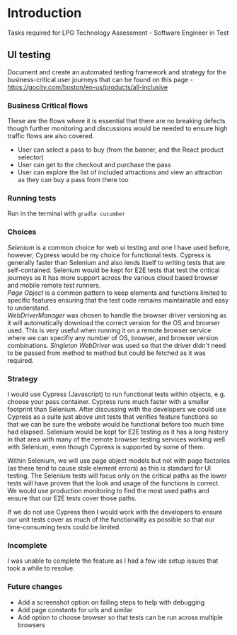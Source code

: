 # Introduction
Tasks required for LPG Technology Assessment - Software Engineer in Test

## UI testing
Document and create an automated testing framework and strategy for the business-critical user journeys that can
be found on this page - https://gocity.com/boston/en-us/products/all-inclusive

### Business Critical flows
These are the flows where it is essential that there are no breaking defects though further monitoring and discussions would be needed to ensure high traffic flows are also covered.
* User can select a pass to buy (from the banner, and the React product selector)
* User can get to the checkout and purchase the pass
* User can explore the list of included attractions and view an attraction as they can buy a pass from there too

### Running tests
Run in the terminal with ```gradle cucumber```

### Choices
*Selenium* is a common choice for web ui testing and one I have used before, however, Cypress would be my choice for 
functional tests. Cypress is generally faster than Selenium and also lends itself to writing tests that are 
self-contained.  Selenium would be kept for E2E tests that test the critical journeys as it has more support across 
the various cloud based browser and mobile remote test runners.  
*Page Object* is a common pattern to keep elements and functions limited to specific features ensuring that the test code 
remains maintainable and easy to understand.  
*WebDriverManager* was chosen to handle the browser driver versioning as it will automatically download the correct version for the OS and browser used. This is very useful when running it on a remote browser service where we can specifiy any number of OS, browser, and browser version combinations.
*Singleton WebDriver* was used so that the driver didn't need to be passed from method to method but could be fetched as it was required.

### Strategy
I would use Cypress (Javascript) to run functional tests within objects, e.g. choose your pass container. Cypress runs 
much faster with a smaller footprint than Selenium. After discussing with the developers we could use Cypress as a 
suite just above unit tests that verifies feature functions so that we can be sure the website would be functional before too much time had elapsed.  Selenium would be kept for E2E testing as it has a long history in that area with many of the remote browser testing services working well with Selenium, even though Cypress 
is supported by some of them.

Within Selenium, we will use page object models but not with page factories (as these tend to cause stale element 
errors) as this is standard for UI testing.  The Selenium tests will focus only on the critical paths as the lower tests 
will have proven that the look and usage of the functions is correct. We would use production monitoring to find the most used paths and ensure that our E2E tests cover those paths.  

If we do not use Cypress then I would work with the developers to ensure our unit tests cover as much of the functionality as possible so that our time-consuming tests could be limited.

### Incomplete
I was unable to complete the feature as I had a few ide setup issues that took a while to resolve.

### Future changes
* Add a screenshot option on failing steps to help with debugging  
* Add page constants for urls and similar
* Add option to choose browser so that tests can be run across multiple browsers
